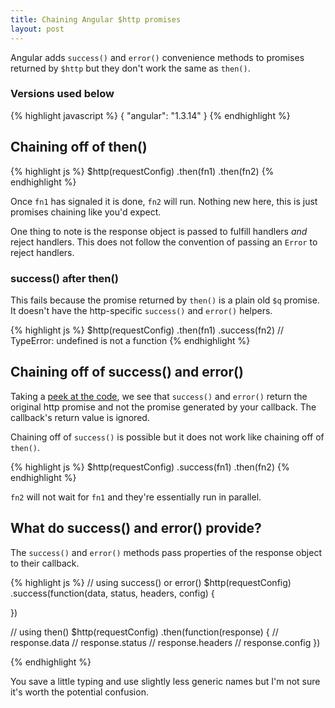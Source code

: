 ```yaml
---
title: Chaining Angular $http promises
layout: post
---
```


Angular adds `success()` and `error()` convenience methods to promises returned by `$http` but they don't work the same as `then()`.

### Versions used below

{% highlight javascript %}
{
  "angular": "1.3.14"
}
{% endhighlight %}

## Chaining off of then()

{% highlight js %}
$http(requestConfig)
  .then(fn1)
  .then(fn2)
{% endhighlight %}

Once `fn1` has signaled it is done, `fn2` will run. Nothing new here, this is just promises chaining like you'd expect.

One thing to note is the response object is passed to fulfill handlers *and* reject handlers. This does not follow the convention of passing an `Error` to reject handlers.

### success() after then()

This fails because the promise returned by `then()` is a plain old `$q` promise. It doesn't have the http-specific `success()` and `error()` helpers.

{% highlight js %}
$http(requestConfig)
  .then(fn1)
  .success(fn2) // TypeError: undefined is not a function
{% endhighlight %}

## Chaining off of success() and error()

Taking a [peek at the code](https://github.com/angular/angular.js/blob/v1.3.14/src/ng/http.js#L808), we see that `success()` and `error()` return the original http promise and not the promise generated by your callback. The callback's return value is ignored.

Chaining off of `success()` is possible but it does not work like chaining off of `then()`.

{% highlight js %}
$http(requestConfig)
  .success(fn1)
  .then(fn2)
{% endhighlight %}

`fn2` will not wait for `fn1` and they're essentially run in parallel.

## What do success() and error() provide?

The `success()` and `error()` methods pass properties of the response object to their callback.

{% highlight js %}
// using success() or error()
$http(requestConfig)
  .success(function(data, status, headers, config) {

  })

// using then()
$http(requestConfig)
  .then(function(response) {
    // response.data
    // response.status
    // response.headers
    // response.config
  })

{% endhighlight %}

You save a little typing and use slightly less generic names but I'm not sure it's worth the potential confusion.

